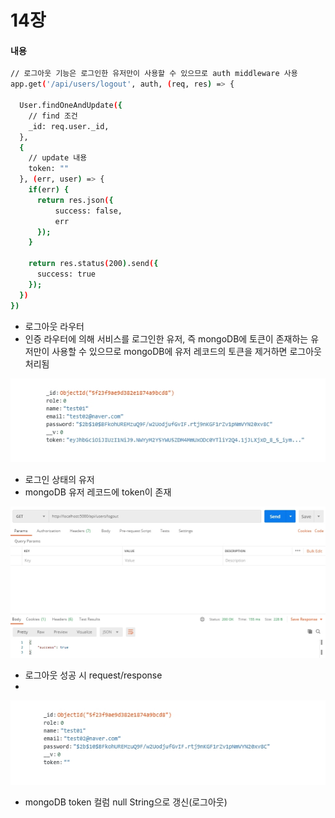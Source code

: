 # 14장

#### 내용

```sh
// 로그아웃 기능은 로그인한 유저만이 사용할 수 있으므로 auth middleware 사용 
app.get('/api/users/logout', auth, (req, res) => {
  
  User.findOneAndUpdate({
    // find 조건 
    _id: req.user._id, 
  },
  {
    // update 내용
    token: ""
  }, (err, user) => {
    if(err) {
      return res.json({
          success: false, 
          err
      });
    }

    return res.status(200).send({
      success: true
    });
  })
})
```
- 로그아웃 라우터 
- 인증 라우터에 의해 서비스를 로그인한 유저, 즉 mongoDB에 토큰이 존재하는 유저만이 사용할 수 있으므로 mongoDB에 유저 레코드의 토큰을 제거하면 로그아웃 처리됨 

![1](./images/14-1.jpg)
- 로그인 상태의 유저 
- mongoDB 유저 레코드에 token이 존재 

![2](./images/14-2.jpg)
- 로그아웃 성공 시 request/response
- 
![3](./images/14-3.jpg)
- mongoDB token 컬럼 null String으로 갱신(로그아웃)